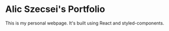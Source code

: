 # Alic Szecsei's Portfolio

This is my personal webpage. It's built using React and styled-components.